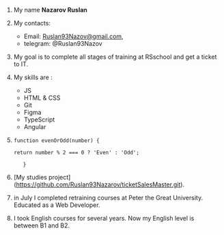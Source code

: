 1. My name **Nazarov Ruslan**
2. My contacts:
   - Email: Ruslan93Nazov@gmail.com,
   - telegram: @Ruslan93Nazov
3. My goal is to complete all stages of training at RSschool and get a ticket to IT.
4. My skills are :
   - JS
   - HTML & CSS
   - Git
   - Figma
   - TypeScript
   - Angular
5. 
    ```
   function evenOrOdd(number) {

    return number % 2 === 0 ? 'Even' : 'Odd';

       }
   ```

6. [My studies project] (https://github.com/Ruslan93Nazarov/ticketSalesMaster.git).
7. in July I completed retraining courses at Peter the Great University. Educated as a Web Developer.
8. I took English courses for several years. Now my English level is between B1 and B2.
